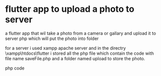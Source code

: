 # flutter app to upload a photo to server
 a flutter app that wil take a photo from a camera or gallary and upload it to server php which will put the photo into folder

for a server i used xampp apache server and in the directry \xampp\htdocs\flutter i stored all the php file 
which contain the code with file name saveFile.php and a folder named upload to store the photo.

php code

###
<?php
	$image = $_POST['image'];
	$name = $_POST['name'];
	
	$realImage = base64_decode($image);
	
	file_put_contents("upload/$name", $realImage);
	
	echo "File Uploaded.";
	
?>
